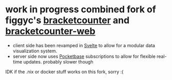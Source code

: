 # work in progress combined fork of figgyc's [bracketcounter](https://github.com/figgyc/bracketcounter) and [bracketcounter-web](https://github.com/figgyc/bracketcounter-web)

- client side has been revamped in [Svelte](https://svelte.dev/) to allow for a modular data visualization system.
- server side now uses [Pocketbase](https://pocketbase.io/) subscriptions to allow for flexible real-time updates. probably slower though

IDK if the .nix or docker stuff works on this fork, sorry :(